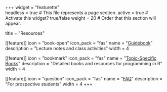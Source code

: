 +++
widget = "featurette"  
headless = true  # This file represents a page section.
active = true  # Activate this widget? true/false
weight = 20  # Order that this section will appear.

title = "Resources"

[[feature]]
  icon = "book-open"
  icon_pack = "fas"
  name = "[Guidebook](https://wiernik-datasci-guide.netlify.com/)"
  description = "Lecture notes and class activities"
  width = 4

[[feature]]
  icon = "bookmark"
  icon_pack = "fas"
  name = "[Topic-Specific Books](/resources)"
  description = "Detailed books and resources for programming in R" 
  width = 4

[[feature]]
  icon = "question"
  icon_pack = "fas"
  name = "[FAQ](/faq)"
  description = "For prospective students"
  width = 4
+++

